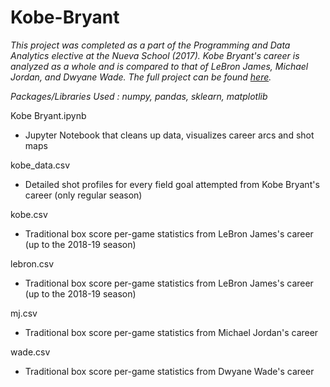 # Kobe-Bryant

*This project was completed as a part of the Programming and Data Analytics elective at the Nueva School (2017). Kobe Bryant's career is analyzed as a whole and is compared to that of LeBron James, Michael Jordan, and Dwyane Wade. The full project can be found [here](https://jeremydumalig.com/kobe-bryant/).*

*Packages/Libraries Used : numpy, pandas, sklearn, matplotlib*

Kobe Bryant.ipynb
* Jupyter Notebook that cleans up data, visualizes career arcs and shot maps

kobe_data.csv
* Detailed shot profiles for every field goal attempted from Kobe Bryant's career (only regular season)

kobe.csv
* Traditional box score per-game statistics from LeBron James's career (up to the 2018-19 season)

lebron.csv
* Traditional box score per-game statistics from LeBron James's career (up to the 2018-19 season)

mj.csv
* Traditional box score per-game statistics from Michael Jordan's career

wade.csv
* Traditional box score per-game statistics from Dwyane Wade's career
